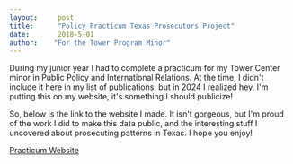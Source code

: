 ```yaml
---
layout:     post
title:      "Policy Practicum Texas Prosecutors Project"
date:       2018-5-01
author:    "For the Tower Program Minor"
---
```


During my junior year I had to complete a practicum for my Tower Center minor in Public Policy and International Relations. At the time, I didn't include it here in my list of publications, but in 2024 I realized hey, I'm putting this on my website, it's something I should publicize!

So, below is the link to the website I made. It isn't gorgeous, but I'm proud of the work I did to make this data public, and the interesting stuff I uncovered about prosecuting patterns in Texas. I hope you enjoy!

[Practicum Website](https://www.destinyrosemurphy.com/criminalJusticeWebsite/index.html)